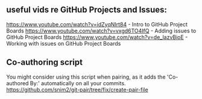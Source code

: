 ## useful vids re GitHub Projects and Issues:
https://www.youtube.com/watch?v=idZyqNIrt84 - Intro to GitHub Project Boards
https://www.youtube.com/watch?v=vxgd6TO4IfQ - Adding issues to GitHub Project Boards
https://www.youtube.com/watch?v=de_lazvBioE - Working with issues on GitHub Project Boards

## Co-authoring script
You might consider using this script when pairing, as it adds the 'Co-authored By:' automatically on all your commits.
https://github.com/snim2/git-pair/tree/fix/create-pair-file
